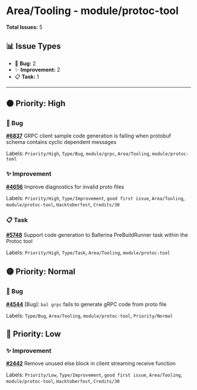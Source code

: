 # Area/Tooling - module/protoc-tool

**Total Issues:** 5

## 📊 Issue Types

- 🐛 **Bug:** 2
- ✨ **Improvement:** 2
- 📋 **Task:** 1

---

## 🟠 Priority: High

### 🐛 Bug

**[#6837](https://github.com/ballerina-platform/ballerina-library/issues/6837)** GRPC client sample code generation is failing when protobuf schema contains cyclic dependent messages

Labels: `Priority/High`, `Type/Bug`, `module/grpc`, `Area/Tooling`, `module/protoc-tool`

### ✨ Improvement

**[#4656](https://github.com/ballerina-platform/ballerina-library/issues/4656)** Improve diagnostics for invalid proto files

Labels: `Priority/High`, `Type/Improvement`, `good first issue`, `Area/Tooling`, `module/protoc-tool`, `Hacktoberfest`, `Credits/30`

### 📋 Task

**[#5748](https://github.com/ballerina-platform/ballerina-library/issues/5748)** Support code generation to Ballerina PreBuildRunner task within the Protoc tool

Labels: `Priority/High`, `Type/Task`, `Area/Tooling`, `module/protoc-tool`

## 🟡 Priority: Normal

### 🐛 Bug

**[#4544](https://github.com/ballerina-platform/ballerina-library/issues/4544)** [Bug]: `bal grpc` fails to generate gRPC code from proto file

Labels: `Type/Bug`, `Area/Tooling`, `module/protoc-tool`, `Priority/Normal`

## 🔵 Priority: Low

### ✨ Improvement

**[#2442](https://github.com/ballerina-platform/ballerina-library/issues/2442)** Remove unused else block in client streaming receive function

Labels: `Priority/Low`, `Type/Improvement`, `good first issue`, `Area/Tooling`, `module/protoc-tool`, `Hacktoberfest`, `Credits/30`

